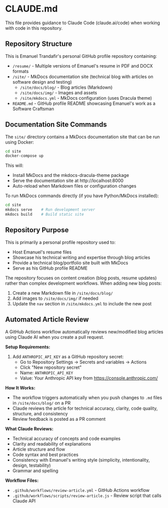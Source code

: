 # CLAUDE.md

This file provides guidance to Claude Code (claude.ai/code) when working with code in this repository.

## Repository Structure

This is Emanuel Trandafir's personal GitHub profile repository containing:

- `/resume/` - Multiple versions of Emanuel's resume in PDF and DOCX formats
- `/site/` - MkDocs documentation site (technical blog with articles on software design and testing)
  - `/site/docs/blog/` - Blog articles (Markdown)
  - `/site/docs/img/` - Images and assets
  - `/site/mkdocs.yml` - MkDocs configuration (uses Dracula theme)
- `README.md` - GitHub profile README showcasing Emanuel's work as a Software Craftsman

## Documentation Site Commands

The `site/` directory contains a MkDocs documentation site that can be run using Docker:

```bash
cd site
docker-compose up
```

This will:
- Install MkDocs and the mkdocs-dracula-theme package
- Serve the documentation site at http://localhost:8000
- Auto-reload when Markdown files or configuration changes

To run MkDocs commands directly (if you have Python/MkDocs installed):
```bash
cd site
mkdocs serve    # Run development server
mkdocs build    # Build static site
```

## Repository Purpose

This is primarily a personal profile repository used to:
- Host Emanuel's resume files
- Showcase his technical writing and expertise through blog articles
- Provide a technical blog/portfolio site built with MkDocs
- Serve as his GitHub profile README

The repository focuses on content creation (blog posts, resume updates) rather than complex development workflows. When adding new blog posts:
1. Create a new Markdown file in `/site/docs/blog/`
2. Add images to `/site/docs/img/` if needed
3. Update the `nav` section in `/site/mkdocs.yml` to include the new post

## Automated Article Review

A GitHub Actions workflow automatically reviews new/modified blog articles using Claude AI when you create a pull request.

**Setup Requirements:**
1. Add `ANTHROPIC_API_KEY` as a GitHub repository secret:
   - Go to Repository Settings → Secrets and variables → Actions
   - Click "New repository secret"
   - Name: `ANTHROPIC_API_KEY`
   - Value: Your Anthropic API key from https://console.anthropic.com/

**How It Works:**
- The workflow triggers automatically when you push changes to `.md` files in `/site/docs/blog/` on a PR
- Claude reviews the article for technical accuracy, clarity, code quality, structure, and consistency
- Review feedback is posted as a PR comment

**What Claude Reviews:**
- Technical accuracy of concepts and code examples
- Clarity and readability of explanations
- Article structure and flow
- Code syntax and best practices
- Consistency with Emanuel's writing style (simplicity, intentionality, design, testability)
- Grammar and spelling

**Workflow Files:**
- `.github/workflows/review-article.yml` - GitHub Actions workflow
- `.github/workflows/scripts/review-article.js` - Review script that calls Claude API